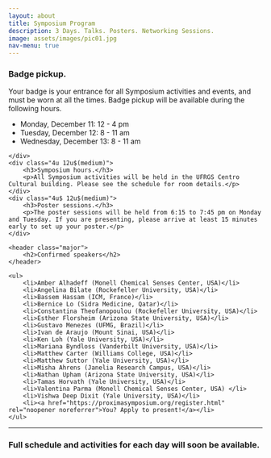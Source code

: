 ```yaml
---
layout: about
title: Symposium Program
description: 3 Days. Talks. Posters. Networking Sessions.
image: assets/images/pic01.jpg
nav-menu: true
---
```


<!-- Main -->
<div id="main" class="alt">

<!-- One -->
<section id="one">
	<div class="inner">

<div class="row">
	<div class="4u 12u$(medium)">
		<h3>Badge pickup.</h3>
		<p>Your badge is your entrance for all Symposium activities and events, and must be worn at all the times. Badge pickup will be available during the following hours.
		<ul>
			<li>Monday, December 11: 12 - 4 pm </li>
			<li>Tuesday, December 12: 8 - 11 am </li>
			<li>Wednesday, December 13: 8 - 11 am </li>
		</ul>
		</p>

	</div>
	<div class="4u 12u$(medium)">
		<h3>Symposium hours.</h3>
		<p>All Symposium activities will be held in the UFRGS Centro Cultural building. Please see the schedule for room details.</p>
	</div>
	<div class="4u$ 12u$(medium)">
		<h3>Poster sessions.</h3>
		<p>The poster sessions will be held from 6:15 to 7:45 pm on Monday and Tuesday. If you are presenting, please arrive at least 15 minutes early to set up your poster.</p>
	</div>
</div>

	<header class="major">
		<h2>Confirmed speakers</h2>
	</header>
	
	<ul>
		<li>Amber Alhadeff (Monell Chemical Senses Center, USA)</li>
		<li>Angelina Bilate (Rockefeller University, USA)</li>
		<li>Bassem Hassam (ICM, France)</li>
		<li>Bernice Lo (Sidra Medicine, Qatar)</li>
		<li>Constantina Theofanopoulou (Rockefeller University, USA)</li>
		<li>Esther Florsheim (Arizona State University, USA)</li>
		<li>Gustavo Menezes (UFMG, Brazil)</li>
		<li>Ivan de Araujo (Mount Sinai, USA)</li>
		<li>Ken Loh (Yale University, USA)</li>
		<li>Mariana Byndloss (Vanderbilt University, USA)</li>
		<li>Matthew Carter (Williams College, USA)</li>
		<li>Matthew Suttor (Yale University, USA)</li>
		<li>Misha Ahrens (Janelia Research Campus, USA)</li>
		<li>Nathan Upham (Arizona State University, USA)</li>
		<li>Tamas Horvath (Yale University, USA)</li>
		<li>Valentina Parma (Monell Chemical Senses Center, USA) </li>
		<li>Vishwa Deep Dixit (Yale University, USA)</li>
		<li><a href="https://proximasymposium.org/register.html" rel="noopener noreferrer">You? Apply to present!</a></li>
	</ul>

<hr class="major" />

<!-- Program -->
<h3>Full schedule and activities for each day will soon be available.</h3>


<!-- <a href="" class="button special big" onclick="return false;" style="cursor:default">Day 1: Monday</a>

<br>
<br>


<h4>Opening Session (Room TBD)</h4>

<div class="table-wrapper" >
	<table>
		<thead>
			<tr>
				<th>Time</th>
				<th>Who</th>
				<th>What</th>
			</tr>
		</thead>
		<tbody>
			<tr>
				<td>1:45-2 pm</td>
				<td>Scientific Committee</td>
				<td>Introductory remarks</td>
			</tr>
		</tbody>
	</table>
</div>

<h4>Scientific Talks (Room TBD)</h4>

<div class="table-wrapper">
	<table>
		<thead>
			<tr>
				<th>Time</th>
				<th>Who</th>
				<th>What</th>
			</tr>
		</thead>
		<tbody>
			<tr>
				<td>2-2:30 pm</td>
				<td>PI</td>
				<td>TBD</td>
			</tr>
			<tr>
				<td>2:30-3 pm</td>
				<td>PI</td>
				<td>TBD</td>
			</tr>
			<tr>
				<td>3-3:15 pm</td>
				<td>Student</td>
				<td>TBD</td>
			</tr>
			<tr>
				<td>3:15-3:30 pm</td>
				<td>Student</td>
				<td>TBD</td>
			</tr>
			<tr>
				<td>3:30-3:45 pm</td>
				<td>-</td>
				<td>Session summary and Q&A</td>
			</tr>
		</tbody>
	</table>
</div>

<h3>3:45-4:30 pm: Coffee Break (Room TBD)</h3>

<h4>Scientific Talks (Room TBD)</h4>

<div class="table-wrapper">
	<table>
		<thead>
			<tr>
				<th>Time</th>
				<th>Who</th>
				<th>What</th>
			</tr>
		</thead>
		<tbody>
			<tr>
				<td>4:30-4:45 pm</td>
				<td>Student</td>
				<td>TBD</td>
			</tr>
			<tr>
				<td>4:45-5 pm</td>
				<td>Student</td>
				<td>TBD</td>
			</tr>
			<tr>
				<td>5-5:30 pm</td>
				<td>PI</td>
				<td>TBD</td>
			</tr>
			<tr>
				<td>5:30-5:45 pm</td>
				<td>-</td>
				<td>Session summary and Q&A</td>
			</tr>
		</tbody>
	</table>
</div>

<h3>5:45-7:00 pm: Poster Session 1 + Happy Hour (Room TBD)</h3>

<hr class="major" />

<a href="" class="button special big" onclick="return false;" style="cursor:default">Day 2: Tuesday</a>

<br>
<br>

<h4>Workshop (Room TBD)</h4>

<div class="table-wrapper">
	<table>
		<thead>
			<tr>
				<th>Time</th>
				<th>Who</th>
				<th>What</th>
			</tr>
		</thead>
		<tbody>
			<tr>
				<td>9:30-10:15 am</td>
				<td>Matthew Suttor</td>
				<td>Workshop on Art & Creativity</td>
			</tr>
			<tr>
				<td>10:15-10:45 am</td>
				<td>-</td>
				<td>Coffee Break</td>
			</tr>
			<tr>
				<td>10:45-12 pm</td>
				<td>-</td>
				<td>Mentoring session with speakers</td>
			</tr>
		</tbody>
	</table>
</div>

<h3>12-2 pm: Lunch</h3>

<h4>Scientific Talks (Room TBD)</h4>

<div class="table-wrapper">
	<table>
		<thead>
			<tr>
				<th>Time</th>
				<th>Who</th>
				<th>What</th>
			</tr>
		</thead>
		<tbody>
			<tr>
				<td>2-2:30 pm</td>
				<td>PI</td>
				<td>TBD</td>
			</tr>
			<tr>
				<td>2:30-3 pm</td>
				<td>PI</td>
				<td>TBD</td>
			</tr>
			<tr>
				<td>3-3:15 pm</td>
				<td>Student</td>
				<td>TBD</td>
			</tr>
			<tr>
				<td>3:15-3:30 pm</td>
				<td>Student</td>
				<td>TBD</td>
			</tr>
			<tr>
				<td>3:30-3:45 pm</td>
				<td>-</td>
				<td>Session summary and Q&A</td>
			</tr>
		</tbody>
	</table>
</div>

<h3>3:45-4:30 pm: Coffee Break (Room TBD)</h3>

<h4>Scientific Talks (Room TBD)</h4>
<div class="table-wrapper">
	<table>
		<thead>
			<tr>
				<th>Time</th>
				<th>Who</th>
				<th>What</th>
			</tr>
		</thead>
		<tbody>
			<tr>
				<td>4:30-4:45 pm</td>
				<td>Student</td>
				<td>TBD</td>
			</tr>
			<tr>
				<td>4:45-5 pm</td>
				<td>Student</td>
				<td>TBD</td>
			</tr>
			<tr>
				<td>5-5:30 pm</td>
				<td>PI</td>
				<td>TBD</td>
			</tr>
			<tr>
				<td>5:30-5:45 pm</td>
				<td>-</td>
				<td>Session summary and Q&A</td>
			</tr>
		</tbody>
	</table>
</div>

<h3>5:45-7 pm: Poster Session 2 + Happy Hour (Room TBD)</h3>

<hr class="major" />

<a href="" class="button special big" onclick="return false;" style="cursor:default">Day 3: Wednesday</a>

<br>
<br>

<h4>Scientific Talks (Room TBD)</h4>

<div class="table-wrapper">
	<table>
		<thead>
			<tr>
				<th>Time</th>
				<th>Who</th>
				<th>What</th>
			</tr>
		</thead>
		<tbody>
			<tr>
				<td>9:30-10 am</td>
				<td>PI</td>
				<td>TBD</td>
			</tr>
			<tr>
				<td>10-10:30 am</td>
				<td>PI</td>
				<td>TBD</td>
			</tr>
			<tr>
				<td>10:30-11 am</td>
				<td>PI</td>
				<td>TBD</td>
			</tr>
			<tr>
				<td>11-11:30 am</td>
				<td>-</td>
				<td>Cofee Break (Room TBD)</td>
			</tr>
			<tr>
				<td>11:30-11:45 am</td>
				<td>Student</td>
				<td>TBD</td>
			</tr>
			<tr>
				<td>11:45-12 pm</td>
				<td>Student</td>
				<td>TBD</td>
			</tr>
		</tbody>
	</table>
</div>

<h3>Networking Lunch (Location TBD)</h3>

<h4>Scientific Talks (Room TBD)</h4>
<div class="table-wrapper">
	<table>
		<thead>
			<tr>
				<th>Time</th>
				<th>Who</th>
				<th>What</th>
			</tr>
		</thead>
		<tbody>
			<tr>
				<td>2-2:30 pm</td>
				<td>PI</td>
				<td>TBD</td>
			</tr>
			<tr>
				<td>2:30-3 pm</td>
				<td>PI</td>
				<td>TBD</td>
			</tr>
			<tr>
				<td>3-3:15 pm</td>
				<td>Student</td>
				<td>TBD</td>
			</tr>
			<tr>
				<td>3:15-3:30 pm</td>
				<td>Student</td>
				<td>TBD</td>
			</tr>
			<tr>
				<td>3:30-3:45 pm</td>
				<td>-</td>
				<td>Session summary and Q&A</td>
			</tr>
		</tbody>
	</table>
</div>

<h3>3:45-4:30 pm: Coffee Break (Room TBD)</h3>
<h3>4:45-5 pm: Group Photo (Location TBD)</h3>
<h3>5-6:30 pm: Roundtable Discussion (Room TBD)</h3>
<h3>6:30-6:45 pm: Closing Remarks (Room TBD)</h3>

 -->
</div>
</section>
</div>
